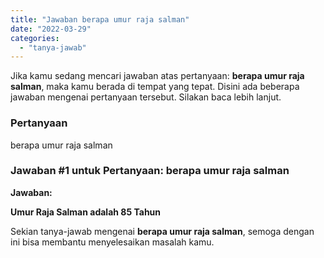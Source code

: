 ```yaml
---
title: "Jawaban berapa umur raja salman​"
date: "2022-03-29"
categories: 
  - "tanya-jawab"
---
```


Jika kamu sedang mencari jawaban atas pertanyaan: **berapa umur raja salman​**, maka kamu berada di tempat yang tepat. Disini ada beberapa jawaban mengenai pertanyaan tersebut. Silakan baca lebih lanjut.

### Pertanyaan

berapa umur raja salman​

### Jawaban #1 untuk Pertanyaan: berapa umur raja salman​

**Jawaban:**

**Umur Raja Salman adalah 85 Tahun**

Sekian tanya-jawab mengenai **berapa umur raja salman​**, semoga dengan ini bisa membantu menyelesaikan masalah kamu.
